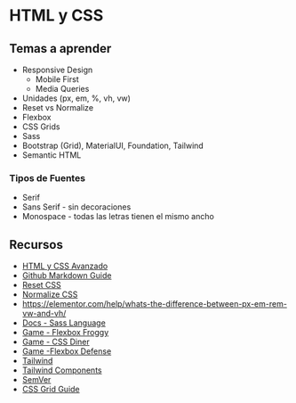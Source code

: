 # HTML y CSS

## Temas a aprender

* Responsive Design
  * Mobile First
  * Media Queries
* Unidades (px, em, %, vh, vw)
* Reset vs Normalize
* Flexbox
* CSS Grids
* Sass
* Bootstrap (Grid), MaterialUI, Foundation, Tailwind
* Semantic HTML

### Tipos de Fuentes

* Serif
* Sans Serif - sin decoraciones
* Monospace - todas las letras tienen el mismo ancho

## Recursos

* [HTML y CSS Avanzado](https://www.youtube.com/playlist?list=PLxyfMWnjW2kuLUZtO8HAjqEZsQOr0xykP)
* [Github Markdown Guide](https://guides.github.com/features/mastering-markdown/)
* [Reset CSS](https://meyerweb.com/eric/tools/css/reset/)
* [Normalize CSS](https://necolas.github.io/normalize.css/)
* https://elementor.com/help/whats-the-difference-between-px-em-rem-vw-and-vh/  
* [Docs - Sass Language](https://sass-lang.com/)
* [Game - Flexbox Froggy](https://flexboxfroggy.com/)
* [Game - CSS Diner](https://flukeout.github.io/)
* [Game -Flexbox Defense](http://www.flexboxdefense.com/)
* [Tailwind](https://tailwindcss.com/)
* [Tailwind Components](https://tailwindcomponents.com/)
* [SemVer](https://semver.org/)
* [CSS Grid Guide](https://css-tricks.com/snippets/css/complete-guide-grid/)
